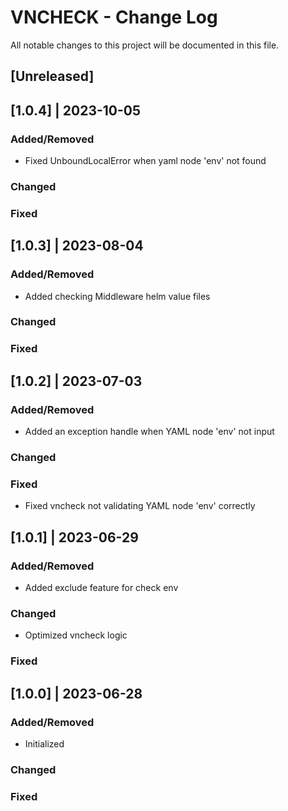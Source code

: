 # VNCHECK - Change Log
All notable changes to this project will be documented in this file.

## [Unreleased]

## [1.0.4] | 2023-10-05
### Added/Removed
- Fixed UnboundLocalError when yaml node 'env' not found
### Changed
### Fixed

## [1.0.3] | 2023-08-04
### Added/Removed
- Added checking Middleware helm value files
### Changed
### Fixed

## [1.0.2] | 2023-07-03
### Added/Removed
- Added an exception handle when YAML node 'env' not input
### Changed
### Fixed
- Fixed vncheck not validating YAML node 'env' correctly

## [1.0.1] | 2023-06-29
### Added/Removed
- Added exclude feature for check env
### Changed
- Optimized vncheck logic
### Fixed

## [1.0.0] | 2023-06-28
### Added/Removed
- Initialized
### Changed
### Fixed